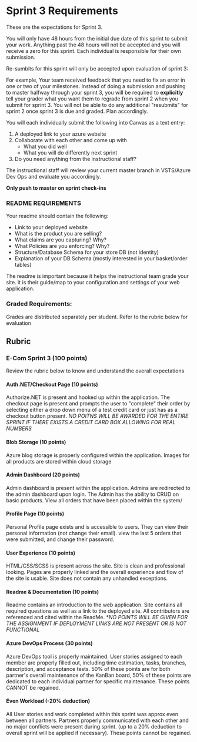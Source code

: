# Sprint 3 Requirements

These are the expectations for Sprint 3.

You will only have 48 hours from the initial due date of this sprint to submit your work. Anything past the 48 hours will not be accepted and you will receive a zero for this sprint. Each individual is responsible for their own submission. 

Re-sumbits for this sprint will only be accepted upon evaluation of sprint 3:

For example, Your team received feedback that you need to fix an error in one or two of your milestones. Instead of doing a submission and pushing to master halfway through your sprint 3, you will be required to **explicitly** tell your grader what you want them to regrade from sprint 2 when you submit for sprint 3. You will not be able to do any additional "resubmits" for sprint 2 once sprint 3 is due and graded. Plan accordingly.

You will each individually submit the following into Canvas as a text entry:

1. A deployed link to your azure website
2. Collaborate with each other and come up with 
    - What you did well
    - What you will do differently next sprint
3. Do you need anything from the instructional staff?

The instructional staff will review your current master branch in VSTS/Azure Dev Ops and evaluate you accordingly.

**Only push to master on sprint check-ins**


### README REQUIREMENTS
Your readme should contain the following:
  - Link to your deployed website
  - What is the product you are selling?
  - What claims are you capturing? Why?
  - What Policies are you enforcing? Why?
  - Structure/Database Schema for your store DB (not identity)
  - Explanation of your DB Schema (mostly interested in your basket/order tables)
  

The readme is important because it helps the instructional team grade your site. it is their guide/map
to your configuration and settings of your web application. 


### Graded Requirements:
Grades are distributed separately per student. Refer to the rubric below for evaluation


## Rubric

### E-Com Sprint 3 (100 points)

Review the rubric below to know and understand the overall expectations


#### Auth.NET/Checkout Page (10 points)

Authorize.NET is present and hooked up within the application. The checkout page is present and prompts the user to "complete"
 their order by selecting either a drop down menu of a test credit card or just has as a checkout button present. *NO POITNS WILL BE AWARDED FOR THE ENTIRE SPRINT IF THERE EXISTS A CREDIT CARD BOX ALLOWING FOR REAL NUMBERS*

#### Blob Storage (10 points)
Azure blog storage is properly configured within the application. Images for all products are stored within cloud storage


#### Admin Dashboard (20 points)

Admin dashboard is present within the application. Admins are redirected to the admin dashboard upon login. The Admin has the ability to CRUD on basic products. View all orders that have been placed within the system/


#### Profile Page (10 points)
Personal Profile page exists and is accessible to users. They can view their personal information (not change their email). view the last 5 orders that were submitted, and change their password. 


#### User Experience (10 points)
HTML/CSS/SCSS is present across the site. Site is clean and professional looking. Pages are properly linked and the overall experience and flow of the site is usable. Site does not contain any unhandled exceptions.

#### Readme & Documentation (10 points)
Readme contains an introduction to the web application. Site contains all required questions as well as a link to the deployed site. All contributors are referenced and cited within the ReadMe. **NO POINTS WILL BE GIVEN FOR THE ASSIGNMENT IF DEPLOYMENT LINKS ARE NOT PRESENT OR IS NOT FUNCTIONAL*

#### Azure DevOps Process (30 points)
Azure DevOps tool is properly maintained. User stories assigned to each member are properly filled out, including time estimation, tasks, branches, description, and acceptance tests. 50% of these points are for both partner's overall maintenance of the KanBan board, 50% of these points are dedicated to each individual partner for specific maintenance. These points CANNOT be regained.

#### Even Workload (-20% deduction)
All User stories and work completed within this sprint was approx even between all partners. Partners properly communicated with each other and no major conflicts were present during sprint. (up to a 20% deduction to overall sprint will be applied if necessary). These points cannot be regained.